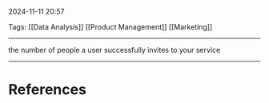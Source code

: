 2024-11-11 20:57

Tags: [[Data Analysis]] [[Product Management]] [[Marketing]]

---

the number of people a user successfully invites to your service

---
# References